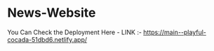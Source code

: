 # News-Website

You Can Check the Deployment Here - LINK :- https://main--playful-cocada-51dbd6.netlify.app/
